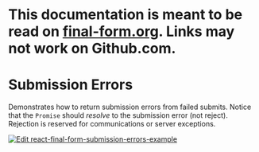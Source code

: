# This documentation is meant to be read on [final-form.org](https://final-form.org/docs/react-final-form/examples/submission-errors). Links may not work on Github.com.

# Submission Errors

Demonstrates how to return submission errors from failed submits. Notice that the `Promise` should _resolve_ to the submission error (not reject). Rejection is reserved for communications or server exceptions.

[![Edit react-final-form-submission-errors-example](https://codesandbox.io/static/img/play-codesandbox.svg)](https://codesandbox.io/s/github/final-form/react-final-form/tree/master/examples/submission-errors)
